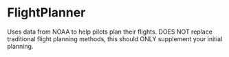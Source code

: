 # FlightPlanner
Uses data from NOAA to help pilots plan their flights. DOES NOT replace traditional flight planning methods, this should ONLY supplement your initial planning.
